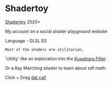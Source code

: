 # Shadertoy

[Shadertoy](https://www.shadertoy.com/user/trancor) 2020+
    
My account on a social shader playground website
    
Language - GLSL ES

    Most of the shaders are utilitarian, 
    
   'Utility' like an exploration into the [Kuwahara Filter](https://www.shadertoy.com/view/cdSSW1).
    
 Or a Ray Marching shader to learn about sdf math.

   Click + Drag [dat cat!](https://www.shadertoy.com/view/lXffz7)